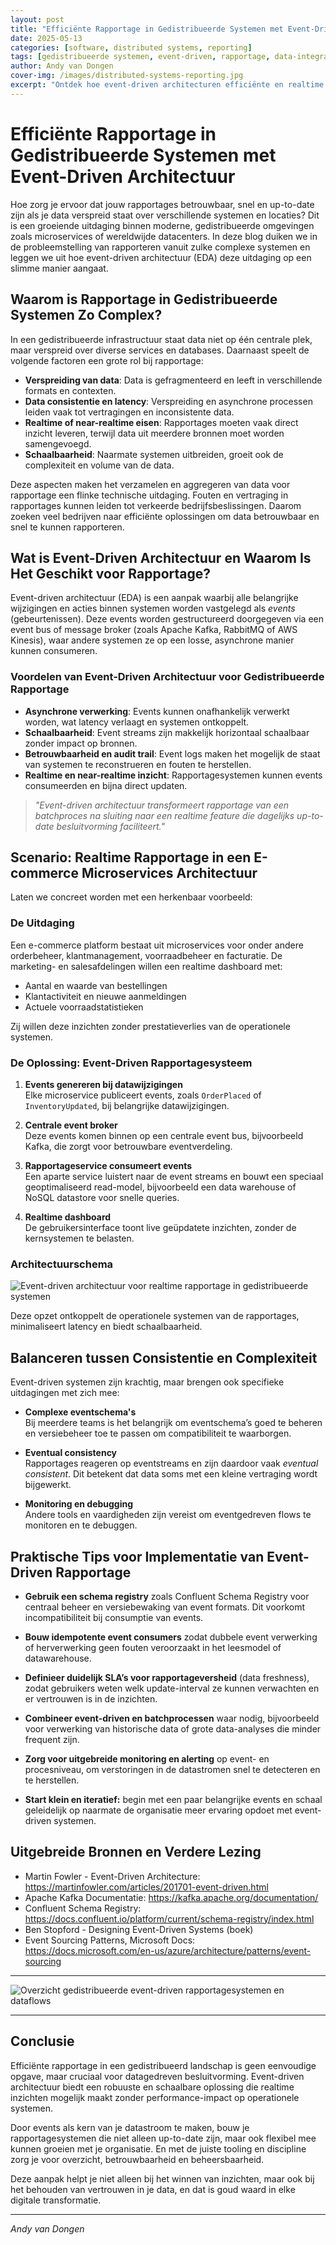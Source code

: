 ```yaml
---
layout: post
title: "Efficiënte Rapportage in Gedistribueerde Systemen met Event-Driven Architectuur"
date: 2025-05-13
categories: [software, distributed systems, reporting]
tags: [gedistribueerde systemen, event-driven, rapportage, data-integratie]
author: Andy van Dongen
cover-img: /images/distributed-systems-reporting.jpg
excerpt: "Ontdek hoe event-driven architecturen efficiënte en realtime rapportage mogelijk maken in gedistribueerde systemen voor actuele en betrouwbare inzichten."
---
```


# Efficiënte Rapportage in Gedistribueerde Systemen met Event-Driven Architectuur

Hoe zorg je ervoor dat jouw rapportages betrouwbaar, snel en up-to-date zijn als je data verspreid staat over verschillende systemen en locaties? Dit is een groeiende uitdaging binnen moderne, gedistribueerde omgevingen zoals microservices of wereldwijde datacenters. In deze blog duiken we in de probleemstelling van rapporteren vanuit zulke complexe systemen en leggen we uit hoe event-driven architectuur (EDA) deze uitdaging op een slimme manier aangaat.

## Waarom is Rapportage in Gedistribueerde Systemen Zo Complex?

In een gedistribueerde infrastructuur staat data niet op één centrale plek, maar verspreid over diverse services en databases. Daarnaast speelt de volgende factoren een grote rol bij rapportage:

- **Verspreiding van data**: Data is gefragmenteerd en leeft in verschillende formats en contexten.
- **Data consistentie en latency**: Verspreiding en asynchrone processen leiden vaak tot vertragingen en inconsistente data.
- **Realtime of near-realtime eisen**: Rapportages moeten vaak direct inzicht leveren, terwijl data uit meerdere bronnen moet worden samengevoegd.
- **Schaalbaarheid**: Naarmate systemen uitbreiden, groeit ook de complexiteit en volume van de data.

Deze aspecten maken het verzamelen en aggregeren van data voor rapportage een flinke technische uitdaging. Fouten en vertraging in rapportages kunnen leiden tot verkeerde bedrijfsbeslissingen. Daarom zoeken veel bedrijven naar efficiënte oplossingen om data betrouwbaar en snel te kunnen rapporteren.

## Wat is Event-Driven Architectuur en Waarom Is Het Geschikt voor Rapportage?

Event-driven architectuur (EDA) is een aanpak waarbij alle belangrijke wijzigingen en acties binnen systemen worden vastgelegd als *events* (gebeurtenissen). Deze events worden gestructureerd doorgegeven via een event bus of message broker (zoals Apache Kafka, RabbitMQ of AWS Kinesis), waar andere systemen ze op een losse, asynchrone manier kunnen consumeren.

### Voordelen van Event-Driven Architectuur voor Gedistribueerde Rapportage

- **Asynchrone verwerking**: Events kunnen onafhankelijk verwerkt worden, wat latency verlaagt en systemen ontkoppelt.
- **Schaalbaarheid**: Event streams zijn makkelijk horizontaal schaalbaar zonder impact op bronnen.
- **Betrouwbaarheid en audit trail**: Event logs maken het mogelijk de staat van systemen te reconstrueren en fouten te herstellen.
- **Realtime en near-realtime inzicht**: Rapportagesystemen kunnen events consumeerden en bijna direct updaten.

> _"Event-driven architectuur transformeert rapportage van een batchproces na sluiting naar een realtime feature die dagelijks up-to-date besluitvorming faciliteert."_

## Scenario: Realtime Rapportage in een E-commerce Microservices Architectuur

Laten we concreet worden met een herkenbaar voorbeeld:

### De Uitdaging

Een e-commerce platform bestaat uit microservices voor onder andere orderbeheer, klantmanagement, voorraadbeheer en facturatie. De marketing- en salesafdelingen willen een realtime dashboard met:

- Aantal en waarde van bestellingen
- Klantactiviteit en nieuwe aanmeldingen
- Actuele voorraadstatistieken

Zij willen deze inzichten zonder prestatieverlies van de operationele systemen.

### De Oplossing: Event-Driven Rapportagesysteem

1. **Events genereren bij datawijzigingen**  
Elke microservice publiceert events, zoals `OrderPlaced` of `InventoryUpdated`, bij belangrijke datawijzigingen.

2. **Centrale event broker**  
Deze events komen binnen op een centrale event bus, bijvoorbeeld Kafka, die zorgt voor betrouwbare eventverdeling.

3. **Rapportageservice consumeert events**  
Een aparte service luistert naar de event streams en bouwt een speciaal geoptimaliseerd read-model, bijvoorbeeld een data warehouse of NoSQL datastore voor snelle queries.

4. **Realtime dashboard**  
De gebruikersinterface toont live geüpdatete inzichten, zonder de kernsystemen te belasten.

### Architectuurschema

![Event-driven architectuur voor realtime rapportage in gedistribueerde systemen](/images/event-driven-reporting-architecture.png "Schematische weergave van event-driven architectuur voor realtime rapportage") 

Deze opzet ontkoppelt de operationele systemen van de rapportages, minimaliseert latency en biedt schaalbaarheid.

## Balanceren tussen Consistentie en Complexiteit

Event-driven systemen zijn krachtig, maar brengen ook specifieke uitdagingen met zich mee:

- **Complexe eventschema's**  
Bij meerdere teams is het belangrijk om eventschema’s goed te beheren en versiebeheer toe te passen om compatibiliteit te waarborgen.

- **Eventual consistency**  
Rapportages reageren op eventstreams en zijn daardoor vaak *eventual consistent*. Dit betekent dat data soms met een kleine vertraging wordt bijgewerkt.

- **Monitoring en debugging**  
Andere tools en vaardigheden zijn vereist om eventgedreven flows te monitoren en te debuggen.

## Praktische Tips voor Implementatie van Event-Driven Rapportage

- **Gebruik een schema registry** zoals Confluent Schema Registry voor centraal beheer en versiebewaking van event formats. Dit voorkomt incompatibiliteit bij consumptie van events.

- **Bouw idempotente event consumers** zodat dubbele event verwerking of herverwerking geen fouten veroorzaakt in het leesmodel of datawarehouse.

- **Definieer duidelijk SLA’s voor rapportageversheid** (data freshness), zodat gebruikers weten welk update-interval ze kunnen verwachten en er vertrouwen is in de inzichten.

- **Combineer event-driven en batchprocessen** waar nodig, bijvoorbeeld voor verwerking van historische data of grote data-analyses die minder frequent zijn.

- **Zorg voor uitgebreide monitoring en alerting** op event- en procesniveau, om verstoringen in de datastromen snel te detecteren en te herstellen.

- **Start klein en iteratief:** begin met een paar belangrijke events en schaal geleidelijk op naarmate de organisatie meer ervaring opdoet met event-driven systemen.

## Uitgebreide Bronnen en Verdere Lezing

- Martin Fowler - Event-Driven Architecture: https://martinfowler.com/articles/201701-event-driven.html  
- Apache Kafka Documentatie: https://kafka.apache.org/documentation/  
- Confluent Schema Registry: https://docs.confluent.io/platform/current/schema-registry/index.html  
- Ben Stopford - Designing Event-Driven Systems (boek)  
- Event Sourcing Patterns, Microsoft Docs: https://docs.microsoft.com/en-us/azure/architecture/patterns/event-sourcing  

--- 

![Overzicht gedistribueerde event-driven rapportagesystemen en dataflows](/images/distributed-event-driven-reporting.png "Visualisatie van dataflow in gedistribueerd event-driven rapportagesysteem") 

---

## Conclusie

Efficiënte rapportage in een gedistribueerd landschap is geen eenvoudige opgave, maar cruciaal voor datagedreven besluitvorming. Event-driven architectuur biedt een robuuste en schaalbare oplossing die realtime inzichten mogelijk maakt zonder performance-impact op operationele systemen.

Door events als kern van je datastroom te maken, bouw je rapportagesystemen die niet alleen up-to-date zijn, maar ook flexibel mee kunnen groeien met je organisatie. En met de juiste tooling en discipline zorg je voor overzicht, betrouwbaarheid en beheersbaarheid.

Deze aanpak helpt je niet alleen bij het winnen van inzichten, maar ook bij het behouden van vertrouwen in je data, en dat is goud waard in elke digitale transformatie.

---

*Andy van Dongen*